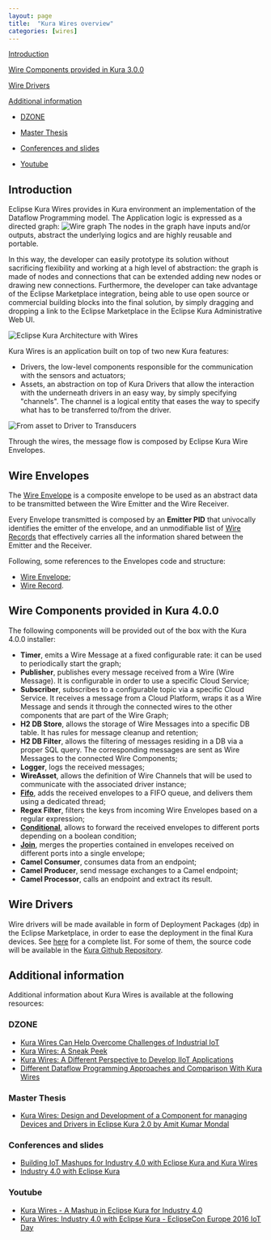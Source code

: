 ```yaml
---
layout: page
title:  "Kura Wires overview"
categories: [wires]
---
```


[Introduction](#introduction)

[Wire Components provided in Kura 3.0.0](#wire-components-provided-in-kura-300)

[Wire Drivers](#wire-drivers)

[Additional information](#additional-information)

* [DZONE](#dzone)

* [Master Thesis](#master-thesis)

* [Conferences and slides](#conferences-and-slides)

* [Youtube](#youtube)

## Introduction

Eclipse Kura Wires provides in Kura environment an implementation of the Dataflow Programming model. The Application logic is expressed as a directed graph:
![Wire graph](https://s3.amazonaws.com/kura-resources/Webminar-resources/Wire_graph.png)
The nodes in the graph have inputs and/or outputs, abstract the underlying logics and are highly reusable and portable.

In this way, the developer can easily prototype its solution without sacrificing flexibility and working at a high level of abstraction: the graph is made of nodes and connections that can be extended adding new nodes or drawing new connections.
Furthermore, the developer can take advantage of the Eclipse Marketplace integration, being able to use open source or commercial building blocks into the final solution, by simply dragging and dropping a link to the Eclipse Marketplace in the Eclipse Kura Administrative Web UI.

![Eclipse Kura Architecture with Wires](https://s3.amazonaws.com/kura-resources/Webminar-resources/Wires_kura_architecture.png)

Kura Wires is an application built on top of two new Kura features:

  * Drivers, the low-level components responsible for the communication with the sensors and actuators;
  * Assets, an abstraction on top of Kura Drivers that allow the interaction with the underneath drivers in an easy way, by simply specifying "channels". The channel is a logical entity that eases the way to specify what has to be transferred to/from the driver.

![From asset to Driver to Transducers](https://s3-us-west-2.amazonaws.com/kura-repo/kura-github-wiki-images/assets-drivers-ui-mockups/plc.png)

Through the wires, the message flow is composed by Eclipse Kura Wire Envelopes.

## Wire Envelopes
The [Wire Envelope](http://download.eclipse.org/kura/docs/api/4.0.0/apidocs/org/eclipse/kura/wire/WireEnvelope.html) is a composite envelope to be used as an abstract data to be transmitted between the Wire Emitter and the Wire Receiver.

Every Envelope transmitted is composed by an **Emitter PID** that univocally identifies the emitter of the envelope, and an unmodifiable list of [Wire Records](http://download.eclipse.org/kura/docs/api/4.0.0/apidocs/org/eclipse/kura/wire/WireRecord.html) that effectively carries all the information shared between the Emitter and the Receiver.

Following, some references to the Envelopes code and structure:
* [Wire Envelope](https://github.com/eclipse/kura/blob/KURA_4.0.0_RELEASE/kura/org.eclipse.kura.api/src/main/java/org/eclipse/kura/wire/WireEnvelope.java);
* [Wire Record](https://github.com/eclipse/kura/blob/KURA_4.0.0_RELEASE/kura/org.eclipse.kura.api/src/main/java/org/eclipse/kura/wire/WireRecord.java).



## Wire Components provided in Kura 4.0.0

The following components will be provided out of the box with the Kura 4.0.0 installer:

  * **Timer**, emits a Wire Message at a fixed configurable rate: it can be used to periodically start the graph;
  * **Publisher**, publishes every message received from a Wire (Wire Message). It is configurable in order to use a specific Cloud Service;
  * **Subscriber**, subscribes to a configurable topic via a specific Cloud Service. It receives a message from a Cloud Platform, wraps it as a Wire Message and sends it through the connected wires to the other components that are part of the Wire Graph;
  * **H2 DB Store**, allows the storage of Wire Messages into a specific DB table. It has rules for message cleanup and retention;
  * **H2 DB Filter**, allows the filtering of messages residing in a DB via a proper SQL query. The corresponding messages are sent as Wire Messages to the connected Wire Components;
  * **Logger**, logs the received messages;
  * **WireAsset**, allows the definition of Wire Channels that will be used to communicate with the associated driver instance;
  * [**Fifo**](/kura/wires/kura-wires-fifo.html), adds the received envelopes to a FIFO queue, and delivers them using a dedicated thread;
  * **Regex Filter**, filters the keys from incoming Wire Envelopes based on a regular expression;
  * [**Conditional**](/kura/wires/2-kura-wires-conditional.html), allows to forward the received envelopes to different ports depending on a boolean condition;
  * [**Join**](/kura/wires/3-kura-wires-join.html), merges the properties contained in envelopes received on different ports into a single envelope;
  * **Camel Consumer**, consumes data from an endpoint;
  * **Camel Producer**, send message exchanges to a Camel endpoint;
  * **Camel Processor**, calls an endpoint and extract its result.

## Wire Drivers
Wire drivers will be made available in form of Deployment Packages (dp) in the Eclipse Marketplace, in order to ease the deployment in the final Kura devices. See [here](/kura/devices/2-field-protocols.html) for a complete list. For some of them, the source code will be available in the [Kura Github Repository](https://github.com/eclipse/kura).

## Additional information
Additional information about Kura Wires is available at the following resources:

### DZONE
  * [Kura Wires Can Help Overcome Challenges of Industrial IoT](https://dzone.com/articles/kura-wires)
  * [Kura Wires: A Sneak Peek](https://dzone.com/articles/kura-wires-a-sneak-peek)
  * [Kura Wires: A Different Perspective to Develop IIoT Applications](https://dzone.com/articles/kura-wires-a-different-perspective-to-develop-iiot)
  * [Different Dataflow Programming Approaches and Comparison With Kura Wires](https://dzone.com/articles/different-dataflow-programming-approaches-and-comp)

### Master Thesis
  * [Kura Wires: Design and Development of a Component for managing Devices and Drivers in Eclipse Kura 2.0 by Amit Kumar Mondal](https://osf.io/s3agq/)

### Conferences and slides
  * [Building IoT Mashups for Industry 4.0 with Eclipse Kura and Kura Wires](https://www.slideshare.net/eclipsekura/building-iot-mashups-for-industry-40-with-eclipse-kura-and-kura-wires)
  * [Industry 4.0 with Eclipse Kura](https://www.eclipsecon.org/europe2016/session/industry-40-eclipse-kura)

### Youtube
  * [Kura Wires - A Mashup in Eclipse Kura for Industry 4.0](https://youtu.be/hIy-Nnt7Etg)
  * [Kura Wires: Industry 4.0 with Eclipse Kura - EclipseCon Europe 2016 IoT Day](https://youtu.be/Td5923B26-Q)

